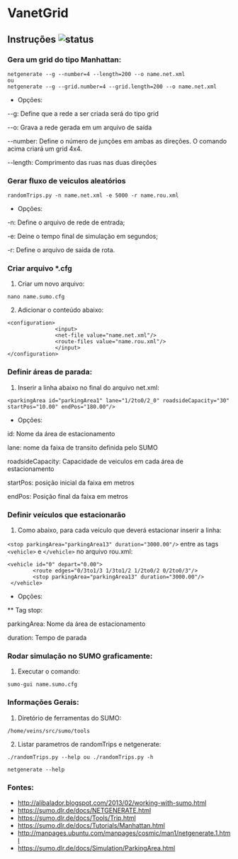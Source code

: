 # VanetGrid

## Instruções ![status](https://img.shields.io/readthedocs/pip.svg)

### Gera um grid do tipo Manhattan:

```
netgenerate --g --number=4 --length=200 --o name.net.xml
ou 
netgenerate --g --grid.number=4 --grid.length=200 --o name.net.xml
```

* Opções:

--g: Define que a rede a ser criada será do tipo grid

--o: Grava a rede gerada em um arquivo de saída

--number: Define o número de junções em ambas as direções. O comando acima criará um grid 4x4.

--length: Comprimento das ruas nas duas direções


### Gerar fluxo de veiculos aleatórios

`randomTrips.py -n name.net.xml -e 5000 -r name.rou.xml`

* Opções:

-n: Define o arquivo de rede de entrada;

-e: Deine o tempo final de simulação em segundos;

-r: Define o arquivo de saida de rota.

### Criar arquivo *.cfg

1. Criar um novo arquivo:

`nano name.sumo.cfg`

2. Adicionar o conteúdo abaixo:

```
<configuration>
               <input>
               <net-file value="name.net.xml"/>
               <route-files value="name.rou.xml"/>
               </input>
</configuration>
```

### Definir áreas de parada:

1. Inserir a linha abaixo no final do arquivo net.xml:

`<parkingArea id="parkingArea1" lane="1/2to0/2_0" roadsideCapacity="30" startPos="10.00" endPos="180.00"/>`

* Opções:

id: Nome da área de estacionamento

lane: nome da faixa de transito definida pelo SUMO

roadsideCapacity: Capacidade de veiculos em cada área de estacionamento

startPos: posição inicial da faixa em metros

endPos: Posição final da faixa em metros

### Definir veículos que estacionarão

1. Como abaixo, para cada veículo que deverá estacionar inserir a linha:

`<stop parkingArea="parkingArea13" duration="3000.00"/>` entre as tags `<vehicle>` e `</vehicle>` no arquivo rou.xml:

```
<vehicle id="0" depart="0.00">
        <route edges="0/3to1/3 1/3to1/2 1/2to0/2 0/2to0/3"/>
        <stop parkingArea="parkingArea13" duration="3000.00"/>
 </vehicle>
 ```
 
* Opções:

** Tag stop:

parkingArea: Nome da área de estacionamento

duration: Tempo de parada

### Rodar simulação no SUMO graficamente:

1. Executar o comando:

`sumo-gui name.sumo.cfg`

### Informações Gerais:

1. Diretório de ferramentas do SUMO:

`/home/veins/src/sumo/tools`

2. Listar parametros de randomTrips e netgenerate:

`./randomTrips.py --help ou ./randomTrips.py -h`

`netgenerate --help`


### Fontes:

* http://alibalador.blogspot.com/2013/02/working-with-sumo.html
* https://sumo.dlr.de/docs/NETGENERATE.html
* https://sumo.dlr.de/docs/Tools/Trip.html
* https://sumo.dlr.de/docs/Tutorials/Manhattan.html
* http://manpages.ubuntu.com/manpages/cosmic/man1/netgenerate.1.html
* https://sumo.dlr.de/docs/Simulation/ParkingArea.html
